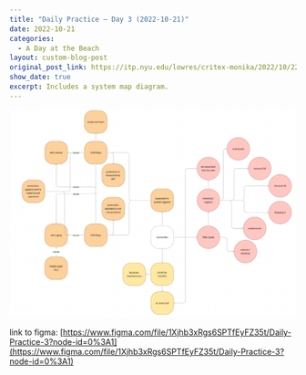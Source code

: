 ```yaml
---
title: "Daily Practice – Day 3 (2022-10-21)"
date: 2022-10-21
categories:
  - A Day at the Beach
layout: custom-blog-post
original_post_link: https://itp.nyu.edu/lowres/critex-monika/2022/10/22/daily-practice-day-3-2/
show_date: true
excerpt: Includes a system map diagram.
---
```


![](/assets/blog-post-assets/daily-practice-3.png)

link to figma: [https://www.figma.com/file/1Xjhb3xRgs6SPTfEyFZ35t/Daily-Practice-3?node-id=0%3A1](https://www.figma.com/file/1Xjhb3xRgs6SPTfEyFZ35t/Daily-Practice-3?node-id=0%3A1)
